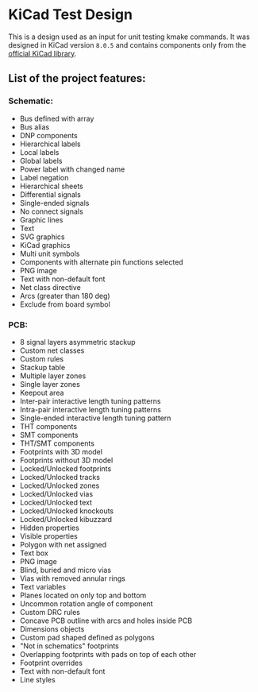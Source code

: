 # KiCad Test Design
This is a design used as an input for unit testing kmake commands.
It was designed in KiCad version `8.0.5` and contains components only from the [official KiCad library](https://gitlab.com/kicad/libraries).
## List of the project features:
### Schematic:
* Bus defined with array
* Bus alias 
* DNP components
* Hierarchical labels
* Local labels
* Global labels
* Power label with changed name
* Label negation
* Hierarchical sheets
* Differential signals
* Single-ended signals
* No connect signals
* Graphic lines
* Text
* SVG graphics
* KiCad graphics
* Multi unit symbols
* Components with alternate pin functions selected
* PNG image
* Text with non-default font
* Net class directive
* Arcs (greater than 180 deg)
* Exclude from board symbol

### PCB:
* 8 signal layers asymmetric stackup
* Custom net classes
* Custom rules
* Stackup table
* Multiple layer zones
* Single layer zones
* Keepout area
* Inter-pair interactive length tuning patterns 
* Intra-pair interactive length tuning patterns
* Single-ended interactive length tuning pattern
* THT components
* SMT components
* THT/SMT components
* Footprints with 3D model
* Footprints without 3D model
* Locked/Unlocked footprints
* Locked/Unlocked tracks
* Locked/Unlocked zones
* Locked/Unlocked vias
* Locked/Unlocked text
* Locked/Unlocked knockouts
* Locked/Unlocked kibuzzard
* Hidden properties
* Visible properties
* Polygon with net assigned
* Text box
* PNG image
* Blind, buried and micro vias
* Vias with removed annular rings
* Text variables
* Planes located on only top and bottom
* Uncommon rotation angle of component
* Custom DRC rules
* Concave PCB outline with arcs and holes inside PCB
* Dimensions objects
* Custom pad shaped defined as polygons
* "Not in schematics" footprints
* Overlapping footprints with pads on top of each other
* Footprint overrides
* Text with non-default font
* Line styles


 
